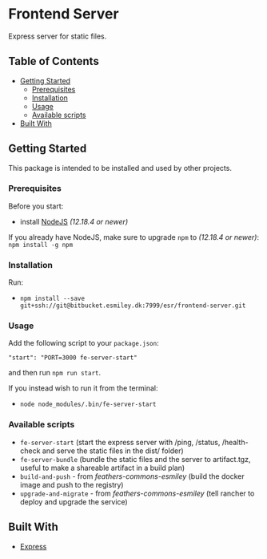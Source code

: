 # Frontend Server
Express server for static files.

## Table of Contents
- [Getting Started](#getting-started)
  - [Prerequisites](#prerequisites)
  - [Installation](#installation)
  - [Usage](#usage)
  - [Available scripts](#available-scripts)
- [Built With](#built-with)

## Getting Started
This package is intended to be installed and used by other projects.

### Prerequisites
Before you start:
- install [NodeJS](https://nodejs.org/) _(12.18.4 or newer)_

If you already have NodeJS, make sure to upgrade `npm` to _(12.18.4 or newer)_:
 `npm install -g npm`

### Installation
Run:
- `npm install --save git+ssh://git@bitbucket.esmiley.dk:7999/esr/frontend-server.git`

### Usage
Add the following script to your `package.json`:
```
"start": "PORT=3000 fe-server-start"
```
and then run `npm run start`.

If you instead wish to run it from the terminal:
- `node node_modules/.bin/fe-server-start`

### Available scripts
- `fe-server-start`
(start the express server with /ping, /status, /health-check and serve the static files in the dist/ folder)
- `fe-server-bundle`
(bundle the static files and the server to artifact.tgz, useful to make a shareable artifact in a build plan)
- `build-and-push` - from _feathers-commons-esmiley_
(build the docker image and push to the registry)
- `upgrade-and-migrate` - from _feathers-commons-esmiley_
(tell rancher to deploy and upgrade the service)
  
## Built With
- [Express](https://expressjs.com)

